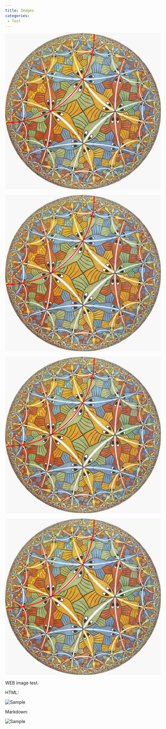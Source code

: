 ```yaml
---
title: Images
categories:
 - Test
---
```



![Poincare Disk Model](https://github.com/oudeng/oudeng.github.io/blob/master/assets/images/Poincare_disk_model.png)

![Poincare Disk Model-1](/assets/images/Poincare_disk_model.png)

![Poincare Disk Model-2](./assets/images/Poincare_disk_model.png)

![Poincare Disk Model-3](../assets/images/Poincare_disk_model.png)


WEB image test.

HTML:

<img src="http://ww1.sinaimg.cn/mw690/81b78497jw1emfgwkasznj21hc0u0qb7.jpg" alt="Sample" title="サンプル">

Markdown:

![Sample](http://ww1.sinaimg.cn/mw690/81b78497jw1emfgwkasznj21hc0u0qb7.jpg)



